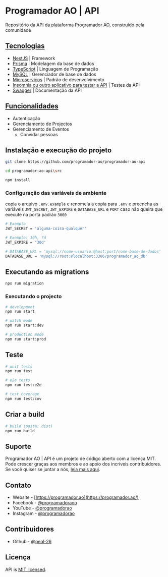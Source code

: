 # Programador AO | API

Repositório da [API](http://github.com/Programador-AO/programador-ao-api) da plataforma Programador AO, construído pela comunidade

## [Tecnologias](/docs/tecnologias.md)

- [NestJS](https://www.fastify.io/) | Framework
- [Prisma](https://www.prisma.io/) | Modelagem da base de dados
- [TypeScript](https://www.typescriptlang.org/) | Linguagem de Programação
- [MySQL](https://www.mysql.com/) | Gerenciador de base de dados
- [Microserviços](https://microservices.io/) | Padrão de desenvolvimento
- [Insomnia ou outro aplicativo para testar a API](https://insomnia.rest/download) | Testes da API
- [Swagger](https://swagger.io/) | Documentação da API

## [Funcionalidades](/docs/funcionalidades.md)

- Autenticação
- Gerenciamento de Projectos
- Gerenciamento de Eventos
  - Convidar pessoas

## Instalação e execução do projeto

```bash
git clone https://github.com/programador-ao/programador-ao-api

cd programador-ao-api\src

npm install
```

### Configuração das variáveis de ambiente

copia o arquivo `.env.example` e renomeia a copia para `.env` e preencha as variáveis `JWT_SECRET`, `JWT_EXPIRE` e `DATABASE_URL` e `PORT` caso não queira que execute na porta padrão `3000`

```sh
# Exemplo
JWT_SECRET = 'alguma-coisa-qualquer'

# Exemplo: 10h, 7d 
JWT_EXPIRE = '30d'

# DATABASE_URL = 'mysql://nome-usuario:@host:port/nome-base-de-dados'
DATABASE_URL = 'mysql://root:@localhost:3306/programador_ao_db' 
```

## Executando as migrations

```bash
npx run migration
```

### Executando o projecto

```bash
# development
npm run start

# watch mode
npm run start:dev

# production mode
npm run start:prod
```

## Teste

```bash
# unit tests
npm run test

# e2e tests
npm run test:e2e

# test coverage
npm run test:cov
```

## Criar a build

```bash
# build (pasta: dist)
npm run build

```

## Suporte

Programador AO | API é um projeto de código aberto com a licença MIT. Pode crescer graças aos membros e ao apoio dos incríveis contribuidores. Se você quiser se juntar a nós, [leia mais aqui](https://programador.ao/sobre-nos).

## Contato

- Website - [https://programador.ao](https://programador.ao/)
- Facebook - [@programadoraoo](https://web.facebook.com/programadoraoo)
- YouTube - [@programadorao](https://www.youtube.com/@programadorao)
- Instagram - [@programadorao](https://www.instagram.com/programadorao/)

## Contribuidores

- Github - [@peal-26](https://github.com/peal-26/)

## Licença

API is [MIT licensed](LICENSE).
